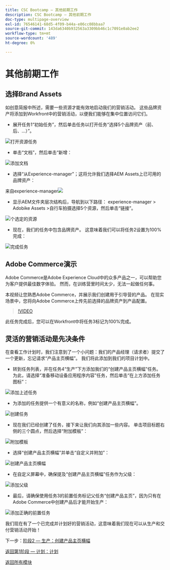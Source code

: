 ```yaml
---
title: CSC Bootcamp — 其他前期工作
description: CSC Bootcamp — 其他前期工作
doc-type: multipage-overview
exl-id: 76546141-68d5-4f09-b44a-e06cc08bbaa7
source-git-commit: 143da6340b932563a3309bb46c1c7091e0ab2ee2
workflow-type: tm+mt
source-wordcount: '489'
ht-degree: 0%

---
```


# 其他前期工作

## 选择Brand Assets

如创意简报中所述，需要一些资源才能有效地启动我们的营销活动。 这些品牌资产将添加到Workfront中的营销活动，以便我们能够在集中位置访问它们。

- 展开任务1“初始任务”，然后单击任务以打开任务“选择5个品牌资产（前、后、...）”。

![打开资源任务](./images/wf-open-assets-task.png)

- 单击“文档”，然后单击“新增：

![添加文档](./images/wf-add-new-doc.png)

- 选择“从Experience-manager”；这将允许我们选择AEM Assets上已可用的品牌资产：

来自experience-manager![](./images/wf-from-aem.png)

- 显示AEM文件夹层次结构后，导航到以下路径： experience-manager > Adobike Assets >自行车拍摄选择5个资源，然后单击“链接”。

![个选定的资源](./images/selected-assets.png)

- 现在，我们的任务中包含品牌资产。 这意味着我们可以将任务2设置为100%完成：

![完成任务](./images/wf-task-2-complete.png)


## Adobe Commerce演示

Adobe Commerce是Adobe Experience Cloud中的众多产品之一，可以帮助您为客户提供最佳数字体验。 然而，在训练营里时间太少，无法一起做任何事。

本视频让您熟悉Adobe Commerce，并展示我们创建用于引导营的产品。 在现实场景中，您将向Adobe Commerce上传先前选择的品牌资产到产品配置。

>[!VIDEO](https://video.tv.adobe.com/v/3418945?quality=12&learn=on)

此任务完成后，您可以在Workfront中将任务3标记为100%完成。

## 灵活的营销活动是先决条件

在查看工作计划时，我们注意到了一个小问题：我们的产品经理（请求者）提交了一个更新，忘记请求“产品主页横幅”。  我们将此添加到我们的项目计划中。

- 转到任务列表，并在任务4“生产”下方添加我们的“创建产品主页横幅”任务。 为此，请选择“准备移动设备应用程序内容”任务，然后单击“在上方添加任务图标”：

![添加上述任务](./images/wf-add-task-above.png)

- 为添加的任务提供一个有意义的名称，例如“创建产品主页横幅”。

![创建任务](./images/wf-create-banner.png)

- 现在我们已经创建了任务，接下来让我们向其添加一些内容。 单击项目标题右侧的三个圆点，然后选择“附加模板”：

![附加模板](./images/wf-attach-template.png)

- 选择“创建产品主页横幅”并单击“自定义并附加”：

![创建产品主页横幅](./images/wf-homepage-banner.png)

- 在自定义屏幕中，确保提及“创建产品主页横幅”任务作为父级：

![添加父级](./images/wf-create-banner-parent.png)

- 最后，请确保使用任务3的前置任务标记父任务“创建产品主页”，因为只有在Adobe Commerce中创建产品后才能开始生产：

![添加正确的前置任务](./images/wf-predecessor.png)

我们现在有了一个已完成并计划好的营销活动，这意味着我们现在可以从生产和交付营销活动开始！


下一步：[阶段2 — 生产：创建产品主页横幅](../production/banner.md)

[返回第1阶段 — 计划：计划](./planning.md)

[返回所有模块](../../overview.md)
